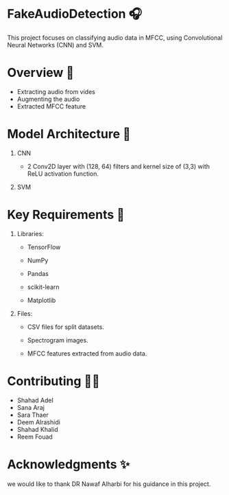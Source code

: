 # FakeAudioDetection 🎧

This project focuses on classifying audio data in MFCC, using Convolutional Neural Networks (CNN) and SVM.

# Overview 🔎
- Extracting audio from vides
- Augmenting the audio
- Extracted MFCC feature


# Model Architecture 🧠

1. CNN
   - 2 Conv2D layer with (128, 64) filters and kernel size of (3,3) with ReLU activation function.
  
2. SVM


# Key Requirements 📍
1. Libraries:

   - TensorFlow
  
   - NumPy
  
   - Pandas
  
   - scikit-learn
  
   - Matplotlib

2. Files:

   - CSV files for split datasets.
  
   - Spectrogram images.
  
   - MFCC features extracted from audio data.
  



# Contributing 👩‍💻
- Shahad Adel
- Sana Araj
- Sara Thaer
- Deem Alrashidi
- Shahad Khalid
- Reem Fouad

# Acknowledgments ✨
we would like to thank DR Nawaf Alharbi for his guidance in this project. 

